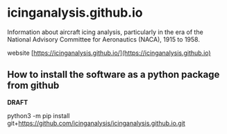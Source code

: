 # icinganalysis.github.io
Information about aircraft icing analysis, particularly in the era of the National Advisory Committee for Aeronautics 
(NACA), 1915 to 1958.

website [https://icinganalysis.github.io/](https://icinganalysis.github.io)

## How to install the software as a python package from github  

__DRAFT__  

python3 -m pip install git+https://github.com/icinganalysis/icinganalysis.github.io.git  

